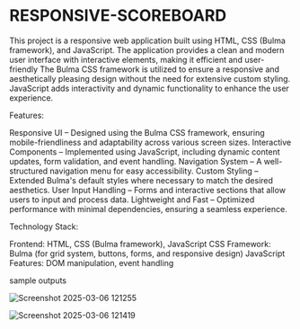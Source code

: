 # RESPONSIVE-SCOREBOARD
This project is a responsive web application built using HTML, CSS (Bulma framework), and JavaScript. The application provides a clean and modern user interface with interactive elements, making it efficient and user-friendly The Bulma CSS framework is utilized to ensure a responsive and aesthetically pleasing design without the need for extensive custom styling. JavaScript adds interactivity and dynamic functionality to enhance the user experience.

Features: 

Responsive UI – Designed using the Bulma CSS framework, ensuring mobile-friendliness and adaptability across various screen sizes.
Interactive Components – Implemented using JavaScript, including dynamic content updates, form validation, and event handling.
Navigation System – A well-structured navigation menu for easy accessibility.
Custom Styling – Extended Bulma's default styles where necessary to match the desired aesthetics.
User Input Handling – Forms and interactive sections that allow users to input and process data.
Lightweight and Fast – Optimized performance with minimal dependencies, ensuring a seamless experience.

Technology Stack:

Frontend: HTML, CSS (Bulma framework), JavaScript
CSS Framework: Bulma (for grid system, buttons, forms, and responsive design)
JavaScript Features: DOM manipulation, event handling

sample outputs

![Screenshot 2025-03-06 121255](https://github.com/user-attachments/assets/00d6cd47-b73e-49f5-8a0a-abb9bb7278c5)

![Screenshot 2025-03-06 121419](https://github.com/user-attachments/assets/50eb2818-0099-4e6c-ae6a-4fc84e702ae6)

